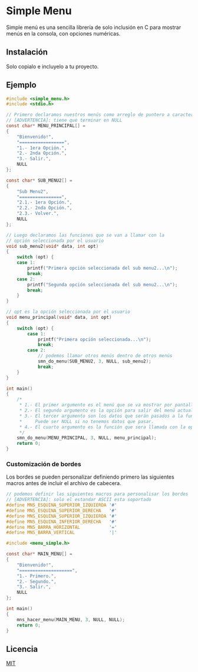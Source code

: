 # Simple Menu

Simple menú es una sencilla librería de solo inclusión en C para mostrar menús en la consola, con opciones numéricas.

## Instalación

Solo copialo e incluyelo a tu proyecto.

## Ejemplo
```c
#include <simple_menu.h>
#include <stdio.h>

// Primero declaramos nuestros menús como arreglo de puntero a caracteres(un arreglo de palabras).
// [ADVERTENCIA]: tiene que terminar en NULL
const char* MENU_PRINCIPAL[] =
{
    "Bienvenido!",
    "=================",
    "1.- 1era Opción.",
    "2.- 2nda Opción.",
    "3.- Salir.",
    NULL
};

const char* SUB_MENU2[] =
{
    "Sub Menu2",
    "================",
    "2.1.- 1era Opción.",
    "2.2.- 2nda Opción.",
    "2.3.- Volver.",
    NULL
};

// Luego declaramos las funciones que se van a llamar con la
// opción seleccionada por el usuario
void sub_menu2(void* data, int opt)
{
    switch (opt) {
    case 1:
        printf("Primera opción seleccionada del sub menu2...\n");
        break;
    case 2:
        printf("Segunda opción seleccionada del sub menu2...\n");
        break;
    }
}

// opt es la opción seleccionada por el usuario
void menu_principal(void* data, int opt)
{
    switch (opt) {
        case 1:
            printf("Primera opción seleccionada...\n");
            break;
        case 2:
            // podemos llamar otros menús dentro de otros menús
            smn_do_menu(SUB_MENU2, 3, NULL, sub_menu2);
            break;
    }
}

int main()
{
    /*
     * 1.- El primer argumento es el menú que se va mostrar por pantalla.
     * 2.- El segundo argumento es la opción para salir del menú actual.
     * 3.- El tercer argumento son los datos que serán pasados a la función del 4to argumento, 
     *     Puede ser NULL si no tenemos datos que pasar.
     * 4.- El cuarto argumento es la función que sera llamada con la opción seleccionada por el usuario.
     */
    smn_do_menu(MENU_PRINCIPAL, 3, NULL, menu_principal);
    return 0;
}
```

### Customización de bordes

Los bordes se pueden personalizar definiendo primero las siguientes macros antes de incluir el archivo de cabecera.
```c
// podemos definir las siguientes macros para personalisar los bordes
// [ADVERTENCIA]: solo el estandar ASCII esta soportado
#define MNS_ESQUINA_SUPERIOR_IZQUIERDA '#'
#define MNS_ESQUINA_SUPERIOR_DERECHA   '#'
#define MNS_ESQUINA_SUPERIOR_IZQUIERDA '#'
#define MNS_ESQUINA_INFERIOR_DERECHA   '#'
#define MNS_BARRA_HORIZONTAL           '='
#define MNS_BARRA_VERTICAL             '|'

#include <menu_simple.h>

const char* MAIN_MENU[] =
{
    "Bienvenido!",
    "====================",
    "1.- Primero.",
    "2.- Segundo.",
    "3.- Salir.",
    NULL
};

int main()
{
    mns_hacer_menu(MAIN_MENU, 3, NULL, NULL);
    return 0;
}
```

## Licencia
[MIT](https://choosealicense.com/licenses/mit/)
